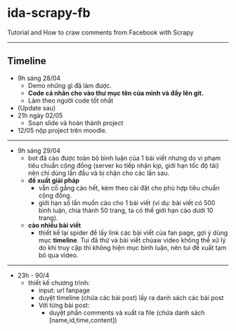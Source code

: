 # ida-scrapy-fb
Tutorial and How to craw comments from Facebook with Scrapy

---
## Timeline
- 9h sáng 28/04
  - Demo những gì đã làm được.
  - **Code cá nhân cho vào thư mục tên của mình và đẩy lên git.**
  - Làm theo người code tốt nhất
- (Update sau)
- 21h ngày 02/05
  - Soạn slide và hoàn thành project
- 12/05 nộp project trên moodle.

---
- 9h sáng 29/04
  - bot đã cào được toàn bộ bình luận của 1 bài viết nhưng do vi phạm tiêu chuẩn cộng đồng (server ko tiếp nhận kịp, giới hạn tốc độ tải) nên chỉ dùng lần đầu và bị chặn cho các lần sau.
  - **đề xuất giải pháp**
    - vẫn cố gắng cào hết, kèm theo cài đặt cho phù hợp tiêu chuẩn cộng đồng.
    - giới hạn số lần muốn cào cho 1 bài viết (ví dụ: bài viết có 500 bình luận, chia thành 50 trang, ta có thể giới hạn cào dưới 10 trang).
  - **cào nhiều bài viết**
    - thiết kế lại spider để lấy link các bài viết của fan page, gợi ý dùng mục **timeline**. Tui đã thử và bài viết chúaw video không thể xử lý do khi truy cập thì không hiện mục bình luận, nên tui đề xuất tạm bỏ qua video.

---
- 23h - 90/4
  - thiết kế chương trình:
    - input: url fanpage
    - duyệt timeline (chứa các bài post) lấy ra danh sách các bài post
    - Với từng bài post:
      - duyệt phần comments và xuất ra file (chứa danh sách [name,id,time,content])